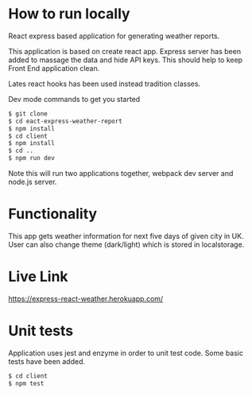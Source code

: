 # How to run locally 
React express based application for generating weather reports.

This application is based on create react app. Express server has been added to massage the data and hide API keys. This should help to keep Front End application clean. 

Lates react hooks has been used instead tradition classes.

Dev mode commands to get you started 
```sh
$ git clone
$ cd eact-express-weather-report
$ npm install
$ cd client 
$ npm install
$ cd ..
$ npm run dev

```
Note this will run two applications together, webpack dev server and node.js server. 


# Functionality

This app gets weather information for next five days of given city in UK.
User can also change theme (dark/light) which is stored in localstorage.

# Live Link
https://express-react-weather.herokuapp.com/


# Unit tests
Application uses jest and enzyme in order to unit test code. Some basic tests have been added. 

```sh
$ cd client 
$ npm test

```
